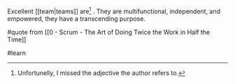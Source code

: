 Excellent [[team|teams]] are[^1] . They are multifunctional, independent, and empowered, they have a transcending purpose.

#quote from [[0 - Scrum - The Art of Doing Twice the Work in Half the Time]]

#learn

[^1]: Unfortunelly, I missed the adjective the author refers to.
